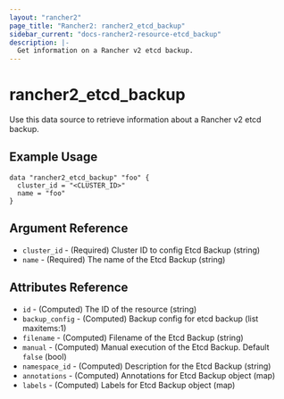```yaml
---
layout: "rancher2"
page_title: "Rancher2: rancher2_etcd_backup"
sidebar_current: "docs-rancher2-resource-etcd_backup"
description: |-
  Get information on a Rancher v2 etcd backup.
---
```


# rancher2\_etcd\_backup

Use this data source to retrieve information about a Rancher v2 etcd backup.

## Example Usage

```hcl
data "rancher2_etcd_backup" "foo" {
  cluster_id = "<CLUSTER_ID>"
  name = "foo"
}
```

## Argument Reference

* `cluster_id` - (Required) Cluster ID to config Etcd Backup (string)
* `name` - (Required) The name of the Etcd Backup (string)


## Attributes Reference

* `id` - (Computed) The ID of the resource (string)
* `backup_config` - (Computed) Backup config for etcd backup (list maxitems:1)
* `filename` - (Computed) Filename of the Etcd Backup (string)
* `manual` - (Computed) Manual execution of the Etcd Backup. Default `false` (bool)
* `namespace_id` - (Computed) Description for the Etcd Backup (string)
* `annotations` - (Computed) Annotations for Etcd Backup object (map)
* `labels` - (Computed) Labels for Etcd Backup object (map)
